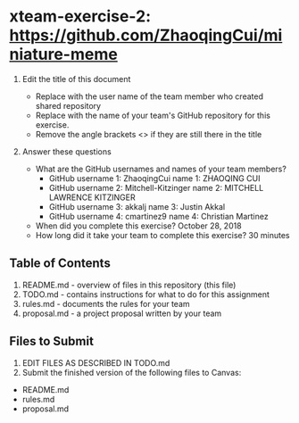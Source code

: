 # xteam-exercise-2: https://github.com/ZhaoqingCui/miniature-meme

1. Edit the title of this document
   * Replace <UserName> with the user name of the team member who created shared repository
   * Replace <GitHubRepositoryName> with the name of your team's GitHub repository for this exercise.
   * Remove the angle brackets <> if they are still there in the title

2. Answer these questions
   * What are the GitHub usernames and names of your team members?
       * GitHub username 1: ZhaoqingCui        name 1: ZHAOQING CUI
       * GitHub username 2: Mitchell-Kitzinger name 2: MITCHELL LAWRENCE KITZINGER
       * GitHub username 3: akkalj              name 3: Justin Akkal
       * GitHub username 4: cmartinez9          name 4: Christian Martinez
   * When did you complete this exercise? 
   October 28, 2018
   * How long did it take your team to complete this exercise? 
   30 minutes

## Table of Contents

1. README.md - overview of files in this repository (this file)
2. TODO.md - contains instructions for what to do for this assignment
3. rules.md - documents the rules for your team
4. proposal.md - a project proposal written by your team

## Files to Submit

1. EDIT FILES AS DESCRIBED IN TODO.md
2. Submit the finished version of the following files to Canvas:

* README.md
* rules.md
* proposal.md
